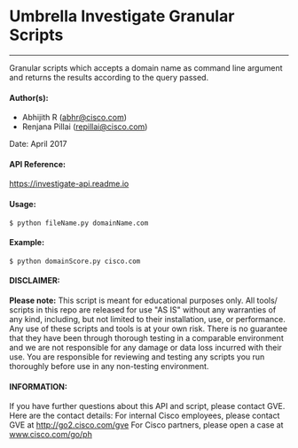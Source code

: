 # Umbrella Investigate Granular Scripts
***
Granular scripts which accepts a domain name as command line argument and returns the results according to the query passed.

#### Author(s):

* Abhijith R (abhr@cisco.com)
* Renjana Pillai (repillai@cisco.com)

Date: April 2017

#### API Reference:
<https://investigate-api.readme.io>

#### Usage:
`$ python fileName.py domainName.com`

#### Example:
`$ python domainScore.py cisco.com `

#### DISCLAIMER:
<b>Please note:</b> This script is meant for educational purposes only. All tools/ scripts in this repo are released for use "AS IS" without any warranties of any kind, including, but not limited to their installation, use, or performance. Any use of these scripts and tools is at your own risk. There is no guarantee that they have been through thorough testing in a comparable environment and we are not responsible for any damage or data loss incurred with their use.
You are responsible for reviewing and testing any scripts you run thoroughly before use in any non-testing environment.
   
#### INFORMATION:
If you have further questions about this API and script, please contact GVE. Here are the contact details:
       For internal Cisco employees, please contact GVE at http://go2.cisco.com/gve
       For Cisco partners, please open a case at www.cisco.com/go/ph
